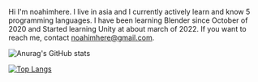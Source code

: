 Hi I'm noahimhere.
I live in asia and I currently actively learn and know 5 programming languages.
I have been learning Blender since October of 2020 and Started learning Unity at about march of 2022.
If you want to reach me, contact noahimhere@gmail.com.
<!---
noahimhere/noahimhere is a ✨ special ✨ repository because its `README.md` (this file) appears on your GitHub profile.
You can click the Preview link to take a look at your changes.
--->
![Anurag's GitHub stats](https://github-readme-stats.vercel.app/api?username=noahimhere&show_icons=true&theme=radical)

[![Top Langs](https://github-readme-stats.vercel.app/api/top-langs/?username=anuraghazra)](https://github.com/anuraghazra/github-readme-stats)
